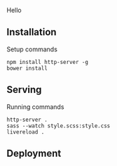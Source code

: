 Hello

## Installation

Setup commands

    npm install http-server -g
    bower install

## Serving

Running commands

    http-server .
    sass --watch style.scss:style.css
    livereload .

## Deployment
